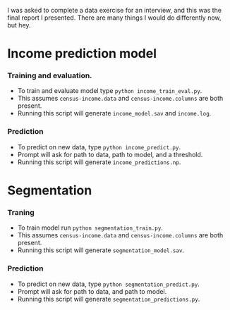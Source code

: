 I was asked to complete a data exercise for an interview, and this was the final report I presented. There are many things I would do differently now, but hey.

# Income prediction model

### Training and evaluation.
* To train and evaluate model type `python income_train_eval.py`.
* This assumes `census-income.data` and `census-income.columns` are both present.
* Running this script will generate `income_model.sav` and `income.log`.

### Prediction
* To predict on new data, type `python income_predict.py`.
* Prompt will ask for path to data, path to model, and a threshold.
* Running this script will generate `income_predictions.np`.

# Segmentation

### Traning
* To train model run `python segmentation_train.py`.
* This assumes `census-income.data` and `census-income.columns` are both present.
* Running this script will generate `segmentation_model.sav`.

### Prediction
* To predict on new data, type `python segmentation_predict.py`.
* Prompt will ask for path to data, and path to model.
* Running this script will generate `segmentation_predictions.py`.
